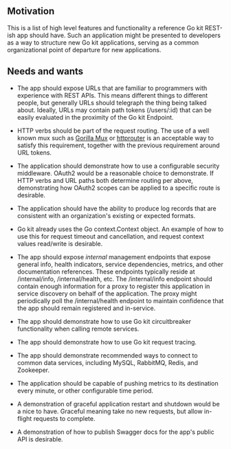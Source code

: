 ## Motivation

This is a list of high level features and functionality a reference
Go kit REST-ish app should have.  Such an application might be
presented to developers as a way to structure new Go kit applications,
serving as a common organizational point of departure for new
applications.

## Needs and wants

* The app should expose URLs that are familiar to programmers with
experience with REST APIs.  This means different things to different
people, but generally URLs should telegraph the thing being talked
about.  Ideally, URLs may contain path tokens (/users/:id) that can
be easily evaluated in the proximity of the Go kit Endpoint.

* HTTP verbs should be part of the request routing.  The use of a
well known mux such as [Gorilla Mux](https://github.com/gorilla/mux)
or [httprouter](https://github.com/julienschmidt/httprouter) is an
acceptable way to satisfy this requirement, together with the
previous requirement around URL tokens.

* The application should demonstrate how to use a configurable
security middleware.  OAuth2 would be a reasonable choice to
demonstrate.  If HTTP verbs and URL paths both determine routing
per above, demonstrating how OAuth2 scopes can be applied to a
specific route is desirable.

* The application should have the ability to produce log records
that are consistent with an organization's existing or expected
formats.

* Go kit already uses the Go context.Context object.  An example
of how to use this for request timeout and cancellation, and request
context values read/write is desirable.

* The app should expose _internal_ management endpoints that expose
general info, health indicators, service dependencies, metrics, and
other documentation references.  These endpoints typically reside
at /internal/info, /internal/health, etc.  The /internal/info
endpoint should contain enough information for a proxy to register
this application in service discovery on behalf of the application.
The proxy might periodically poll the /internal/health endpoint to
maintain confidence that the app should remain registered and
in-service.

* The app should demonstrate how to use Go kit circuitbreaker
functionality when calling remote services.

* The app should demonstrate how to use Go kit request tracing.

* The app should demonstrate recommended ways to connect to common
data services, including MySQL, RabbitMQ, Redis, and Zookeeper.

* The application should be capable of pushing metrics to its
destination every minute, or other configurable time period.

* A demonstration of graceful application restart and shutdown would
be a nice to have. Graceful meaning take no new requests, but allow
in-flight requests to complete.

* A demonstration of how to publish Swagger docs for the app's
public API is desirable.




